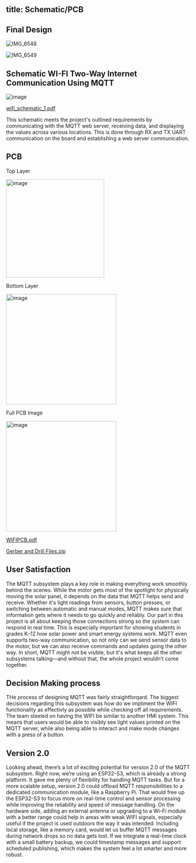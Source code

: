 title: Schematic/PCB
---

## Final Design


![IMG_6548](https://github.com/user-attachments/assets/2486428a-1d86-4083-94bf-e89d954788d7)

![IMG_6549](https://github.com/user-attachments/assets/42ba48a8-55fd-4947-a306-ca619398150e)



## Schematic WI-FI Two-Way Internet Communication Using MQTT

![image](https://github.com/user-attachments/assets/b50dc292-9f08-4729-be37-c32dfcc6f4c4)






[wifi_schematic_1.pdf](https://github.com/user-attachments/files/20032067/wifi_schematic_1.pdf)




This schematic meets the project's outlined requirements by communicating with the MQTT web server, receiving data, and displaying the values across various locations. This is done through RX and TX UART communication on the board and establishing a web server communication.


## PCB



Top Layer

<img width="268" alt="image" src="https://github.com/user-attachments/assets/5e01db68-9875-4cfb-9b88-5b326a931cc3" />



Bottom Layer

<img width="301" alt="image" src="https://github.com/user-attachments/assets/4db6a076-b345-4568-808b-d9b23df0b5fb" />


Full PCB Image

<img width="301" alt="image" src="https://github.com/user-attachments/assets/94b46763-3ff1-4361-9c3b-915194860bcf" />


[WIFIPCB.pdf](https://github.com/user-attachments/files/19714302/WIFIPCB.pdf)


[Gerber and Drill Files.zip](https://github.com/user-attachments/files/20049250/Gerber.and.Drill.Files.1.zip)



## User Satisfaction
The MQTT subsystem plays a key role in making everything work smoothly behind the scenes. While the motor gets most of the spotlight for physically moving the solar panel, it depends on the data that MQTT helps send and receive. Whether it's light readings from sensors, button presses, or switching between automatic and manual modes, MQTT makes sure that information gets where it needs to go quickly and reliably. Our part in this project is all about keeping those connections strong so the system can respond in real time. This is especially important for showing students in grades K–12 how solar power and smart energy systems work. MQTT even supports two-way communication, so not only can we send sensor data to the motor, but we can also receive commands and updates going the other way. In short, MQTT might not be visible, but it's what keeps all the other subsystems talking—and without that, the whole project wouldn’t come together.


## Decision Making process
THe process of designing MQTT was fairly straightforqard. The biggest decisions regarding this subsystem was how do we impliment the WIFI functionality as effectivly as possible while checking off all requirements. The team steeled on having the WIFI be similar to another HMI system. This means that users would be able to visibly see light values printed on the MQTT server, while also being able to interact and make mode changes with a press of a button. 




## Version 2.0
Looking ahead, there’s a lot of exciting potential for version 2.0 of the MQTT subsystem. Right now, we’re using an ESP32-S3, which is already a strong platform. It gave me plenty of flexibility for handling MQTT tasks. But for a more scalable setup, version 2.0 could offload MQTT responsibilities to a dedicated communication module, like a Raspberry Pi. That would free up the ESP32-S3 to focus more on real-time control and sensor processing while improving the reliability and speed of message handling.
On the hardware side, adding an external antenna or upgrading to a Wi-Fi module with a better range could help in areas with weak WIFI signals, especially useful if the project is used outdoors the way it was intended. Including local storage, like a memory card, would let us buffer MQTT messages during network drops so no data gets lost. If we integrate a real-time clock with a small battery backup, we could timestamp messages and support scheduled publishing, which makes the system feel a lot smarter and more robust.








